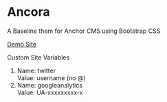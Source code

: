 Ancora
======

A Baseline them for Anchor CMS using Bootstrap CSS

[Demo Site](http://ancora.cauley.co)

Custom Site Variables
<ol>
  <li>
    Name: twitter<br>
    Value: username (no @)
  </li>
  <li>
    Name: googleanalytics<br>
    Value: UA-xxxxxxxxx-x
  </li>
</ol>
